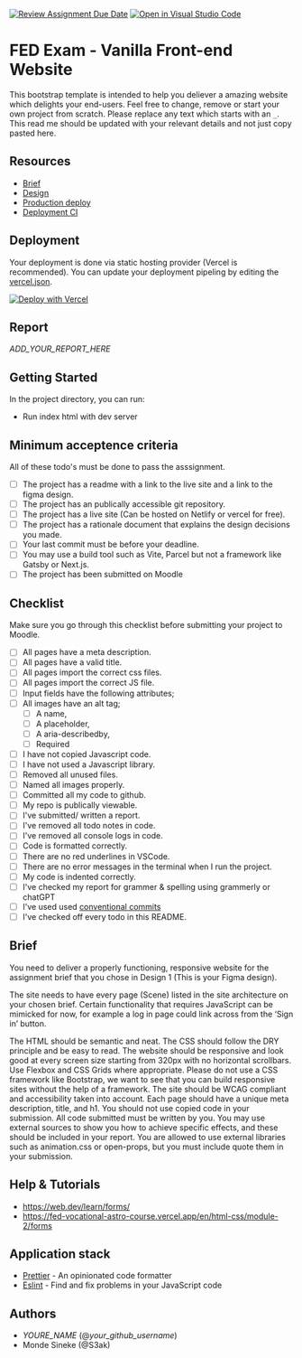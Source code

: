 [![Review Assignment Due Date](https://classroom.github.com/assets/deadline-readme-button-22041afd0340ce965d47ae6ef1cefeee28c7c493a6346c4f15d667ab976d596c.svg)](https://classroom.github.com/a/e-_62uB-)
[![Open in Visual Studio Code](https://classroom.github.com/assets/open-in-vscode-2e0aaae1b6195c2367325f4f02e2d04e9abb55f0b24a779b69b11b9e10269abc.svg)](https://classroom.github.com/online_ide?assignment_repo_id=16578875&assignment_repo_type=AssignmentRepo)
# FED Exam - Vanilla Front-end Website

This bootstrap template is intended to help you deliever a amazing website which delights your end-users. Feel free to change, remove or start your own project from scratch. Please replace any text which starts with an `_`. This read me should be updated with your relevant details and not just copy pasted here.

## Resources

<!-- You must replace these links -->

- [Brief](https://noroff.sharepoint.com/:b:/s/FED1OSL24/EXvJ9TMGmU9Fsok1mQq1H08BKzQaheKEX5-p2e9czBsIdQ?e=TDbpCH)
- [Design](_LINK_TO_FIGMA_)
- [Production deploy](_LINK_TO_WEBSITE_)
- [Deployment CI](_LINK_TO_NETLIFY_VERCEL_DASHBOARD_)

## Deployment

Your deployment is done via static hosting provider (Vercel is recommended).
You can update your deployment pipeling by editing the [vercel.json](https://vercel.com/docs/concepts/projects/project-configuration).

[![Deploy with Vercel](https://vercel.com/button)](https://vercel.com/new/clone?repository-url=https%3A%2F%2Fgithub.com%2FS3ak%2Ffed1-exam-vanilla-frontend-website&env=API_TOKEN,API_SECRET&envDescription=The%20API_TOKEN%20is%20needed%20to%20access%20a%20secure%20API%20endpoint.%20This%20can%20be%20the%20Authorization%20%60Bearer%20Token%60%20header%20used%20to%20make%20queries.&envLink=https%3A%2F%2Fvitejs.dev%2Fguide%2Fenv-and-mode.html&project-name=exam-front-end&repository-name=fed1-exam-vanilla-frontend-website&skippable-integrations=1)

## Report

_ADD_YOUR_REPORT_HERE_

## Getting Started

In the project directory, you can run:

- Run index html with dev server

## Minimum acceptence criteria

All of these todo's must be done to pass the asssignment.

- [ ] The project has a readme with a link to the live site and a link to the figma design.
- [ ] The project has an publically accessible git repository.
- [ ] The project has a live site (Can be hosted on Netlify or vercel for free).
- [ ] The project has a rationale document that explains the design decisions you made.
- [ ] Your last commit must be before your deadline.
- [ ] You may use a build tool such as Vite, Parcel but not a framework like Gatsby or Next.js.
- [ ] The project has been submitted on Moodle

## Checklist

Make sure you go through this checklist before submitting your project to Moodle.

- [ ] All pages have a meta description.
- [ ] All pages have a valid title.
- [ ] All pages import the correct css files.
- [ ] All pages import the correct JS file.
- [ ] Input fields have the following attributes;
- [ ] All images have an alt tag;
  - [ ] A name,
  - [ ] A placeholder,
  - [ ] A aria-describedby,
  - [ ] Required
- [ ] I have not copied Javascript code.
- [ ] I have not used a Javascript library.
- [ ] Removed all unused files.
- [ ] Named all images properly.
- [ ] Committed all my code to github.
- [ ] My repo is publically viewable.
- [ ] I've submitted/ written a report.
- [ ] I've removed all todo notes in code.
- [ ] I've removed all console logs in code.
- [ ] Code is formatted correctly.
- [ ] There are no red underlines in VSCode.
- [ ] There are no error messages in the terminal when I run the project.
- [ ] My code is indented correctly.
- [ ] I've checked my report for grammer & spelling using grammerly or chatGPT
- [ ] I've used used [conventional commits](https://www.conventionalcommits.org/en/v1.0.0/)
- [ ] I've checked off every todo in this README.

## Brief

You need to deliver a properly functioning, responsive website for the assignment brief that you chose in Design 1 (This is your Figma design).

The site needs to have every page (Scene) listed in the site architecture on your chosen brief. Certain functionality that requires JavaScript can be mimicked for now, for example a log in page could link across from the ‘Sign in’ button.

The HTML should be semantic and neat.
The CSS should follow the DRY principle and be easy to read.
The website should be responsive and look good at every screen size starting from 320px with no horizontal scrollbars. Use Flexbox and CSS Grids where appropriate. Please do not use a CSS framework like Bootstrap, we want to see that you can build responsive sites without the help of a framework.
The site should be WCAG compliant and accessibility taken into account.
Each page should have a unique meta description, title, and h1.
You should not use copied code in your submission. All code submitted must be written by you. You may use external sources to show you how to achieve specific effects, and these should be included in your report.
You are allowed to use external libraries such as animation.css or open-props, but you must include quote them in your submission.

## Help & Tutorials

- https://web.dev/learn/forms/
- https://fed-vocational-astro-course.vercel.app/en/html-css/module-2/forms

## Application stack

- [Prettier](https://prettier.io/) - An opinionated code formatter
- [Eslint](https://eslint.org/) - Find and fix problems in your JavaScript code

## Authors

- _YOURE_NAME_ (@_your_github_username_)
- Monde Sineke (@S3ak)
